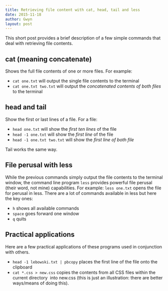 ```yaml
---
title: Retrieving file content with cat, head, tail and less
date: 2015-11-18
author: Gwyn
layout: post
---
```


This short post provides a brief description of a few simple commands that deal with retrieving file contents.

## cat (meaning concatenate)

Shows the full file contents of one or more files. For example:

  * `cat one.txt` will output the single file contents to the terminal
  * `cat one.txt two.txt` will output the _concatenated contents of both files_ to the terminal

## head and tail

Show the first or last lines of a file. For a file:

  * `head one.txt` will show the _first ten lines_ of the file
  * `head -1 one.txt` will show the _first line_ of the file
  * `head -1 one.txt two.txt` will show the _first line of both file_

Tail works the same way.

## File perusal with less

While the previous commands simply output the file contents to the terminal window, the command line program `less` provides powerful file perusal (their word, not mine) capabilities. For example: `less one.txt` opens the file for perusal in less. There are a lot of commands available in less but here the key ones:

  * `h` shows all available commands
  * `space` goes forward one window
  * `q` quits

## Practical applications

Here are a few practical applications of these programs used in conjunction with others.

  * `head -1 lebowski.txt | pbcopy` places the first line of the file onto the clipboard
  * `cat *.css > new.css` copies the contents from all CSS files within the current directory  into new.css (this is just an illustration: there are better ways/means of doing this).